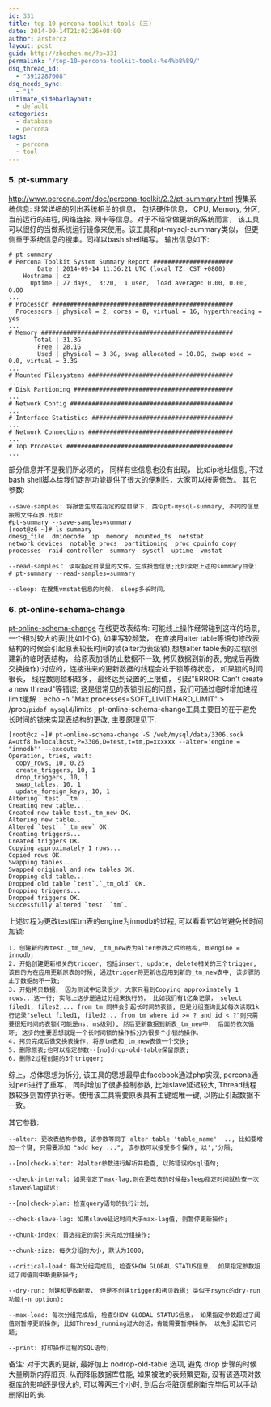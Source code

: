 ```yaml
---
id: 331
title: top 10 percona toolkit tools (三)
date: 2014-09-14T21:02:26+08:00
author: arstercz
layout: post
guid: http://zhechen.me/?p=331
permalink: '/top-10-percona-toolkit-tools-%e4%b8%89/'
dsq_thread_id:
  - "3912287008"
dsq_needs_sync:
  - "1"
ultimate_sidebarlayout:
  - default
categories:
  - database
  - percona
tags:
  - percona
  - tool
---
```


### 5. pt-summary
<a href="http://www.percona.com/doc/percona-toolkit/2.2/pt-summary.html"><font color="green">http://www.percona.com/doc/percona-toolkit/2.2/pt-summary.html</font></a>
搜集系统信息: 非常详细的列出系统相关的信息， 包括硬件信息， CPU, Memory, 分区, 当前运行的进程, 网络连接, 网卡等信息。对于不经常做更新的系统而言， 该工具可以很好的当做系统运行镜像来使用。该工具和pt-mysql-summary类似， 但更侧重于系统信息的搜集。同样以bash shell编写。
输出信息如下:

```
# pt-summary
# Percona Toolkit System Summary Report ######################
        Date | 2014-09-14 11:36:21 UTC (local TZ: CST +0800)
    Hostname | cz
      Uptime | 27 days,  3:20,  1 user,  load average: 0.00, 0.00, 0.00
...
# Processor ##################################################
  Processors | physical = 2, cores = 8, virtual = 16, hyperthreading = yes
...
# Memory #####################################################
       Total | 31.3G
        Free | 28.1G
        Used | physical = 3.3G, swap allocated = 10.0G, swap used = 0.0, virtual = 3.3G
...
# Mounted Filesystems ########################################
...
# Disk Partioning ############################################
...
# Network Config #############################################
...
# Interface Statistics #######################################
...
# Network Connections ########################################
...
# Top Processes ##############################################
...
```
部分信息并不是我们所必须的， 同样有些信息也没有出现， 比如ip地址信息, 不过bash shell脚本给我们定制功能提供了很大的便利性，大家可以按需修改。
其它参数:
```
--save-samples: 将报告生成在指定的空目录下, 类似pt-mysql-summary, 不同的信息按照文件存放.比如:
#pt-summary --save-samples=summary
[root@z6 ~]# ls summary
dmesg_file  dmidecode  ip  memory  mounted_fs  netstat  network_devices  notable_procs  partitioning  proc_cpuinfo_copy  processes  raid-controller  summary  sysctl  uptime  vmstat

--read-samples： 读取指定目录里的文件，生成报告信息;比如读取上述的summary目录:
# pt-summary --read-samples=summary

--sleep: 在搜集vmstat信息的时候， sleep多长时间。
```

### 6. pt-online-schema-change

[pt-online-schema-change](http://www.percona.com/doc/percona-toolkit/2.2/pt-online-schema-change.html) 在线更改表结构: 可能线上操作经常碰到这样的场景, 一个相对较大的表(比如1个G), 如果写较频繁， 在直接用alter table等语句修改表结构的时候会引起原表较长时间的锁(alter为表级锁),想想alter table表的过程(创建新的临时表结构， 给原表加锁防止数据不一致, 拷贝数据到新的表, 完成后再做交换操作);对应的，连接进来的更新数据的线程会处于锁等待状态， 如果锁的时间很长， 线程数则越积越多， 最终达到设置的上限值， 引起"ERROR: Can't create a new thread"等错误; 这是很常见的表锁引起的问题，我们可通过临时增加进程limit缓解：echo -n "Max processes=SOFT_LIMIT:HARD_LIMIT" > /proc/`pidof mysqld`/limits , pt-online-schema-change工具主要目的在于避免长时间的锁来实现表结构的更改, 主要原理见下:
```
[root@cz ~]# pt-online-schema-change -S /web/mysql/data/3306.sock A=utf8,h=localhost,P=3306,D=test,t=tm,p=xxxxxx --alter='engine = "innodb"' --execute
Operation, tries, wait:
  copy_rows, 10, 0.25
  create_triggers, 10, 1
  drop_triggers, 10, 1
  swap_tables, 10, 1
  update_foreign_keys, 10, 1
Altering `test`.`tm`...
Creating new table...
Created new table test._tm_new OK.
Altering new table...
Altered `test`.`_tm_new` OK.
Creating triggers...
Created triggers OK.
Copying approximately 1 rows...
Copied rows OK.
Swapping tables...
Swapped original and new tables OK.
Dropping old table...
Dropped old table `test`.`_tm_old` OK.
Dropping triggers...
Dropped triggers OK.
Successfully altered `test`.`tm`.
```
上述过程为更改test库tm表的engine为innodb的过程, 可以看看它如何避免长时间加锁:
```
1. 创建新的表test._tm_new, _tm_new表为alter参数之后的结构, 即engine = innodb;
2. 开始创建更新相关的trigger, 包括insert, update, delete相关的三个trigger, 该目的为在应用更新原表的时候, 通过trigger将更新也应用到新的_tm_new表中, 该步骤防止了数据的不一致;
3. 开始拷贝数据， 因为测试中记录很少，大家只看到Copying approximately 1 rows...这一行; 实际上这步是通过分组来执行的， 比如我们有1亿条记录， select filed1, files2,... from tm 同样会引起长时间的表锁, 但是分组查询比如每次读取1k行记录"select filed1, filed2... from tm where id >= ? and id < ?"则只需要很短时间的表锁(可能是ns, ms级别), 然后更新数据到新表_tm_new中， 后面的依次循环; 这步的主要思想就是一个长时间锁的操作拆分为很多个小锁的操作。
4. 拷贝完成后做交换表操作, 将原tm表和_tm_new表做一个交换;
5. 删除原表;也可以指定参数--[no]drop-old-table保留原表;
6. 删除2过程创建的3个trigger;
```
综上，总体思想为拆分, 该工具的思想最早由facebook通过php实现, percona通过perl进行了重写， 同时增加了很多控制参数, 比如slave延迟较大, Thread线程数较多则暂停执行等。使用该工具需要原表具有主键或唯一键, 以防止引起数据不一致。

其它参数:
```
--alter: 更改表结构参数, 该参数等同于 alter table 'table_name'  .., 比如要增加一个键, 只需要添加 "add key ...", 该参数可以接受多个操作, 以','分隔;

--[no]check-alter: 对alter参数进行解析并检查, 以防错误的sql语句;

--check-interval: 如果指定了max-lag,则在更改表的时候每sleep指定时间就检查一次slave的lag延迟;

--[no]check-plan: 检查query语句的执行计划;

--check-slave-lag: 如果slave延迟时间大于max-lag值, 则暂停更新操作;

--chunk-index: 首选指定的索引来完成分组操作;

--chunk-size: 每次分组的大小, 默认为1000;

--critical-load: 每次分组完成后, 检查SHOW GLOBAL STATUS信息， 如果指定参数超过了阈值则中断更新操作;

--dry-run: 创建和更改新表， 但是不创建trigger和拷贝数据; 类似于rsync的dry-run功能(-n option);

--max-load: 每次分组完成后, 检查SHOW GLOBAL STATUS信息， 如果指定参数超过了阈值则暂停更新操作; 比如Thread_running过大的话，肯能需要暂停操作， 以免引起其它问题;

--print: 打印操作过程的SQL语句;
```

备注: 对于大表的更新, 最好加上 nodrop-old-table 选项, 避免 drop 步骤的时候大量刷新内存脏页, 从而降低数据库性能, 如果被改的表频繁更新, 没有该选项对数据库的影响还是很大的, 可以等两三个小时, 到后台将脏页都刷新完毕后可以手动删除旧的表.
